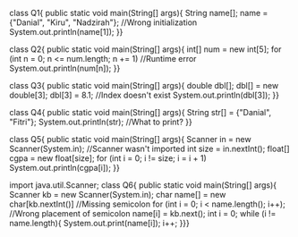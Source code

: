 class Q1{
  public static void main(String[] args){
    String name[];
    name = {"Danial", "Kiru", "Nadzirah"}; //Wrong initialization
    System.out.println(name[1]);
  }}

class Q2{
  public static void main(String[] args){
    int[] num = new int[5];
    for (int n = 0; n <= num.length; n += 1) //Runtime error
      System.out.println(num[n]);
  }}

class Q3{
  public static void main(String[] args){
    double dbl[];
    dbl[] = new double[3];
    dbl[3] = 8.1; //Index doesn't exist
    System.out.println(dbl[3]);
  }}

class Q4{
  public static void main(String[] args){
    String str[] = {"Danial", "Fitri"};
    System.out.println(str); //What to print?
  }}

class Q5{
  public static void main(String[] args){
    Scanner in = new Scanner(System.in); //Scanner wasn't imported
    int size = in.nextInt();
    float[] cgpa = new float[size];
    for (int i = 0; i != size; i = i + 1)
      System.out.println(cgpa[i]);
  }}

import java.util.Scanner;
class Q6{
  public static void main(String[] args){
    Scanner kb = new Scanner(System.in);
    char name[] = new char[kb.nextInt()] //Missing semicolon
    for (int i = 0; i < name.length(); i++); //Wrong placement of semicolon
      name[i] = kb.next();
    int i = 0;
    while (i != name.length){
      System.out.print(name[i]);
      i++;
    }}}
